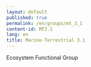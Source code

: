 ```yaml
---
layout: default
published: true
permalink: /en/groups/mt_3_1
content-id: MT3.1
lang: en
title: Marine-Terrestrial 3.1
---
```


Ecosystem Functional Group
